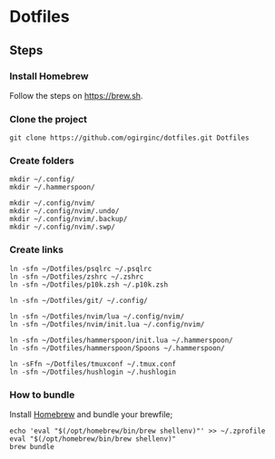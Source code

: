 # Dotfiles

## Steps

### Install Homebrew

Follow the steps on https://brew.sh.

### Clone the project

```
git clone https://github.com/ogirginc/dotfiles.git Dotfiles
```

### Create folders

```
mkdir ~/.config/
mkdir ~/.hammerspoon/
```

```
mkdir ~/.config/nvim/
mkdir ~/.config/nvim/.undo/
mkdir ~/.config/nvim/.backup/
mkdir ~/.config/nvim/.swp/
```

### Create links

```
ln -sfn ~/Dotfiles/psqlrc ~/.psqlrc
ln -sfn ~/Dotfiles/zshrc ~/.zshrc
ln -sfn ~/Dotfiles/p10k.zsh ~/.p10k.zsh
```

```
ln -sfn ~/Dotfiles/git/ ~/.config/
```

```
ln -sfn ~/Dotfiles/nvim/lua ~/.config/nvim/
ln -sfn ~/Dotfiles/nvim/init.lua ~/.config/nvim/
```

```
ln -sfn ~/Dotfiles/hammerspoon/init.lua ~/.hammerspoon/
ln -sfn ~/Dotfiles/hammerspoon/Spoons ~/.hammerspoon/
```

```
ln -sFfn ~/Dotfiles/tmuxconf ~/.tmux.conf
ln -sfn ~/Dotfiles/hushlogin ~/.hushlogin
```

### How to bundle

Install [Homebrew](https://brew.sh) and bundle your brewfile;

```
echo 'eval "$(/opt/homebrew/bin/brew shellenv)"' >> ~/.zprofile
eval "$(/opt/homebrew/bin/brew shellenv)"
brew bundle
```

